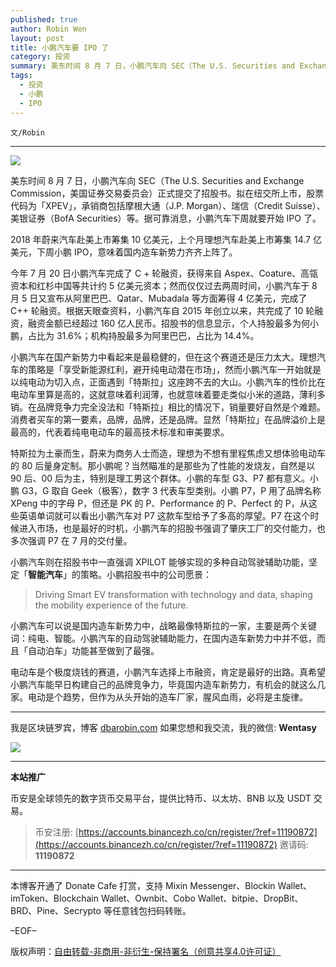 ```yaml
---
published: true
author: Robin Wen
layout: post
title: 小鹏汽车要 IPO 了
category: 投资
summary: 美东时间 8 月 7 日，小鹏汽车向 SEC（The U.S. Securities and Exchange Commission，美国证券交易委员会）正式提交了招股书。拟在纽交所上市，股票代码为「XPEV」，承销商包括摩根大通（J.P. Morgan）、瑞信（Credit Suisse）、美银证券（BofA Securities）等。据可靠消息，小鹏汽车下周就要开始 IPO 了。小鹏汽车可以说是国内造车新势力中，战略最像特斯拉的一家，主要是两个关键词：纯电、智能。小鹏汽车的自动驾驶辅助能力，在国内造车新势力中并不低，而且「自动泊车」功能甚至做到了最强。电动车是个极度烧钱的赛道，小鹏汽车选择上市融资，肯定是最好的出路。真希望小鹏汽车能早日构建自己的品牌竞争力，毕竟国内造车新势力，有机会的就这么几家。电动是个趋势，但作为从头开始的造车厂家，腥风血雨，必将是主旋律。
tags:
  - 投资
  - 小鹏
  - IPO
---
```


`文/Robin`

***

![](https://cdn.dbarobin.com/obdebjn.png)

美东时间 8 月 7 日，小鹏汽车向 SEC（The U.S. Securities and Exchange Commission，美国证券交易委员会）正式提交了招股书。拟在纽交所上市，股票代码为「XPEV」，承销商包括摩根大通（J.P. Morgan）、瑞信（Credit Suisse）、美银证券（BofA Securities）等。据可靠消息，小鹏汽车下周就要开始 IPO 了。

2018 年蔚来汽车赴美上市筹集 10 亿美元，上个月理想汽车赴美上市筹集 14.7 亿美元，下周小鹏 IPO，意味着国内造车新势力齐齐上阵了。

今年 7 月 20 日小鹏汽车完成了 C + 轮融资，获得来自 Aspex、Coature、高瓴资本和红杉中国等共计约 5 亿美元资本；然而仅仅过去两周时间，小鹏汽车于 8 月 5 日又宣布从阿里巴巴、Qatar、Mubadala 等方面筹得 4 亿美元，完成了 C++ 轮融资。根据天眼查资料，小鹏汽车自 2015 年创立以来，共完成了 10 轮融资，融资金额已经超过 160 亿人民币。招股书的信息显示，个人持股最多为何小鹏，占比为 31.6%；机构持股最多为阿里巴巴，占比为 14.4%。

小鹏汽车在国产新势力中看起来是最稳健的，但在这个赛道还是压力太大。理想汽车的策略是「享受新能源红利，避开纯电动潜在市场」，然而小鹏汽车一开始就是以纯电动为切入点，正面遇到「特斯拉」这座跨不去的大山。小鹏汽车的性价比在电动车里算是高的，这就意味着利润薄，也就意味着要走类似小米的道路，薄利多销。在品牌竞争力完全没法和「特斯拉」相比的情况下，销量要好自然是个难题。消费者买车的第一要素，品牌，品牌，还是品牌。显然「特斯拉」在品牌溢价上是最高的，代表着纯电电动车的最高技术标准和审美要求。

特斯拉为土豪而生，蔚来为商务人士而造，理想为不想有里程焦虑又想体验电动车的 80 后量身定制。那小鹏呢？当然瞄准的是那些为了性能的发烧友，自然是以 90 后、00 后为主，特别是理工男这个群体。小鹏的车型 G3、P7 都有意义。小鹏 G3，G 取自 Geek（极客），数字 3 代表车型类别。小鹏 P7，P 用了品牌名称 XPeng 中的字母 P，但还是 PK 的 P、Performance 的 P、Perfect 的 P，从这些英语单词就可以看出小鹏汽车对 P7 这款车型给予了多高的厚望。P7 在这个时候进入市场，也是最好的时机，小鹏汽车的招股书强调了肇庆工厂的交付能力，也多次强调 P7 在 7 月的交付量。

小鹏汽车则在招股书中一直强调 XPILOT 能够实现的多种自动驾驶辅助功能，坚定「**智能汽车**」的策略。小鹏招股书中的公司愿景：

> Driving Smart EV transformation with technology and data, shaping the mobility experience of the future.

小鹏汽车可以说是国内造车新势力中，战略最像特斯拉的一家，主要是两个关键词：纯电、智能。小鹏汽车的自动驾驶辅助能力，在国内造车新势力中并不低，而且「自动泊车」功能甚至做到了最强。

电动车是个极度烧钱的赛道，小鹏汽车选择上市融资，肯定是最好的出路。真希望小鹏汽车能早日构建自己的品牌竞争力，毕竟国内造车新势力，有机会的就这么几家。电动是个趋势，但作为从头开始的造车厂家，腥风血雨，必将是主旋律。

***

我是区块链罗宾，博客 [dbarobin.com](https://dbarobin.com/)
如果您想和我交流，我的微信: **Wentasy**

![](https://cdn.dbarobin.com/v4yywe2.png)

***

**本站推广**

币安是全球领先的数字货币交易平台，提供比特币、以太坊、BNB 以及 USDT 交易。

> 币安注册: [https://accounts.binancezh.co/cn/register/?ref=11190872](https://accounts.binancezh.co/cn/register/?ref=11190872)
> 邀请码: **11190872**

***

本博客开通了 Donate Cafe 打赏，支持 Mixin Messenger、Blockin Wallet、imToken、Blockchain Wallet、Ownbit、Cobo Wallet、bitpie、DropBit、BRD、Pine、Secrypto 等任意钱包扫码转账。

<center>
    <div class="--donate-button"
         data-button-id="f8b9df0d-af9a-460d-8258-d3f435445075"
    ></div>
</center>

–EOF–

版权声明：[自由转载-非商用-非衍生-保持署名（创意共享4.0许可证）](http://creativecommons.org/licenses/by-nc-nd/4.0/deed.zh)
